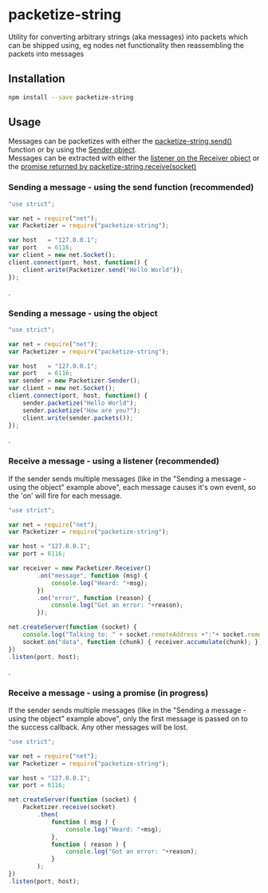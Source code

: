 packetize-string
================

Utility for converting arbitrary strings (aka messages) into packets which can be shipped using, eg nodes net functionality then reassembling the packets into messages

## Installation
```bash
npm install --save packetize-string
```

## Usage
Messages can be packetizes with either the [packetize-string.send(<String>)](#sendFn) function or by using the [Sender object](#sendOO).<br>
Messages can be extracted with either the [listener on the Receiver object](#rcvLsnr) or the [promise returned by packetize-string.receive(socket)](#rcvPrms)

<a name="sendFn"></a>
### Sending a message - using the send function (recommended)
```javascript
"use strict";

var net = require("net");
var Packetizer = require("packetize-string");

var host   = "127.0.0.1";
var port   = 6116;
var client = new net.Socket();
client.connect(port, host, function() {
    client.write(Packetizer.send("Hello World"));
});
```

<a name="sendOO"></a>.
### Sending a message - using the object
```javascript
"use strict";

var net = require("net");
var Packetizer = require("packetize-string");

var host   = "127.0.0.1";
var port   = 6116;
var sender = new Packetizer.Sender();
var client = new net.Socket();
client.connect(port, host, function() {
    sender.packetize("Hello World");
    sender.packetize("How are you?");
    client.write(sender.packets());
});
```

<a name="rcvLsnr"></a>.
### Receive a message - using a listener (recommended)
If the sender sends multiple messages (like in the "Sending a message - using the object" example above", each message causes it's own event, so the 'on' will fire for each message.
```javascript
"use strict";

var net = require("net");
var Packetizer = require("packetize-string");

var host = "127.0.0.1";
var port = 6116;

var receiver = new Packetizer.Receiver()
        .on("message", function (msg) {
            console.log("Heard: "+msg);
        })
        .on("error", function (reason) {
            console.log("Got an error: "+reason);
        });

net.createServer(function (socket) {
    console.log("Talking to: " + socket.remoteAddress +":"+ socket.remotePort);
    socket.on("data", function (chunk) { receiver.accumulate(chunk); });
})
.listen(port, host);
```

<a name="rcvPrms"></a>.
### Receive a message - using a promise (in progress)
If the sender sends multiple messages (like in the "Sending a message - using the object" example above", only the first message is passed on to the success callback. Any other messages will be lost.

```javascript
"use strict";

var net = require("net");
var Packetizer = require("packetize-string");

var host = "127.0.0.1";
var port = 6116;

net.createServer(function (socket) {
    Packetizer.receive(socket)
        .then(
            function ( msg ) {
                console.log("Heard: "+msg);
            },
            function ( reason ) {
                console.log("Got an error: "+reason);
            }
        );
})
.listen(port, host);
```



